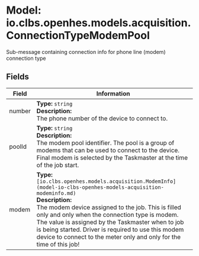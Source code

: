 # Model: io.clbs.openhes.models.acquisition.ConnectionTypeModemPool

Sub-message containing connection info for phone line (modem) connection type

## Fields

| Field | Information |
| --- | --- |
| number | <b>Type:</b> `string`<br><b>Description:</b><br>The phone number of the device to connect to. |
| poolId | <b>Type:</b> `string`<br><b>Description:</b><br>The modem pool identifier. The pool is a group of modems that can be used to connect to the device. Final modem is selected by the Taskmaster at the time of the job start. |
| modem | <b>Type:</b> `[io.clbs.openhes.models.acquisition.ModemInfo](model-io-clbs-openhes-models-acquisition-modeminfo.md)`<br><b>Description:</b><br>The modem device assigned to the job. This is filled only and only when the connection type is modem. The value is assigned by the Taskmaster when to job is being started. Driver is required to use this modem device to connect to the meter only and only for the time of this job! |

